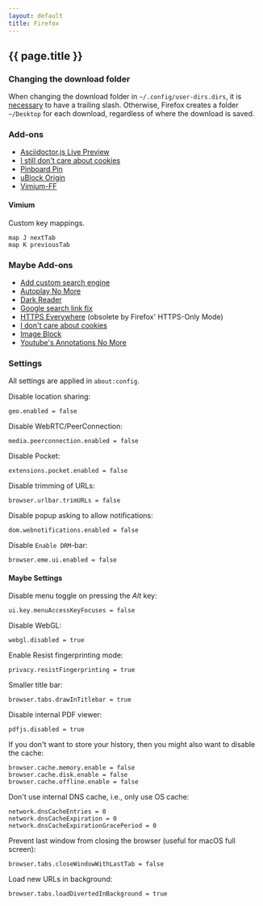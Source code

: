 ```yaml
---
layout: default
title: Firefox
---
```


## {{ page.title }}

### Changing the download folder

When changing the download folder in `~/.config/user-dirs.dirs`, it is
[necessary](https://bugzilla.mozilla.org/show_bug.cgi?id=922719#c20) to have a
trailing slash.
Otherwise, Firefox creates a folder `~/Desktop` for each download, regardless
of where the download is saved.

### Add-ons

- [Asciidoctor.js Live Preview](https://addons.mozilla.org/firefox/addon/asciidoctorjs-live-preview/)
- [I still don't care about cookies](https://addons.mozilla.org/firefox/addon/istilldontcareaboutcookies/)
- [Pinboard Pin](https://addons.mozilla.org/firefox/addon/pinboard-pin/)
- [uBlock Origin](https://addons.mozilla.org/firefox/addon/ublock-origin/)
- [Vimium-FF](https://addons.mozilla.org/firefox/addon/vimium-ff/)

#### Vimium

Custom key mappings.

    map J nextTab
    map K previousTab

### Maybe Add-ons

- [Add custom search engine](https://addons.mozilla.org/en-US/firefox/addon/add-custom-search-engine/)
- [Autoplay No More](https://addons.mozilla.org/firefox/addon/autoplay-no-more/)
- [Dark Reader](https://addons.mozilla.org/firefox/addon/darkreader/)
- [Google search link fix](https://addons.mozilla.org/firefox/addon/google-search-link-fix/)
- [HTTPS Everywhere](https://addons.mozilla.org/firefox/addon/https-everywhere/) (obsolete by Firefox' HTTPS-Only Mode)
- [I don't care about cookies](https://addons.mozilla.org/firefox/addon/i-dont-care-about-cookies/)
- [Image Block](https://addons.mozilla.org/en-US/firefox/addon/image-block/)
- [Youtube's Annotations No More](https://addons.mozilla.org/firefox/addon/youtubes-annotations-no-more/)

### Settings

All settings are applied in `about:config`.

Disable location sharing:

    geo.enabled = false

Disable WebRTC/PeerConnection:

    media.peerconnection.enabled = false

Disable Pocket:

    extensions.pocket.enabled = false

Disable trimming of URLs:

    browser.urlbar.trimURLs = false

Disable popup asking to allow notifications:

    dom.webnotifications.enabled = false

Disable `Enable DRM`-bar:

    browser.eme.ui.enabled = false

#### Maybe Settings

Disable menu toggle on pressing the *Alt* key:

    ui.key.menuAccessKeyFocuses = false

Disable WebGL:

    webgl.disabled = true

Enable Resist fingerprinting mode:

    privacy.resistFingerprinting = true

Smaller title bar:

    browser.tabs.drawInTitlebar = true

Disable internal PDF viewer:

    pdfjs.disabled = true

If you don't want to store your history, then you might also want to
disable the cache:

    browser.cache.memory.enable = false
    browser.cache.disk.enable = false
    browser.cache.offline.enable = false

Don't use internal DNS cache, i.e., only use OS cache:

    network.dnsCacheEntries = 0
    network.dnsCacheExpiration = 0
    network.dnsCacheExpirationGracePeriod = 0

Prevent last window from closing the browser (useful for macOS full screen):

    browser.tabs.closeWindowWithLastTab = false

Load new URLs in background:

    browser.tabs.loadDivertedInBackground = true
